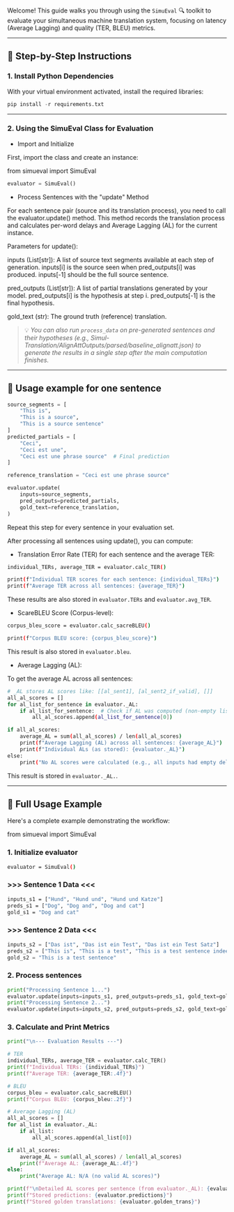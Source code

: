 Welcome! This guide walks you through using the `SimuEval` 🔍 toolkit to evaluate your simultaneous machine translation system, focusing on latency (Average Lagging) and quality (TER, BLEU) metrics.

---

## 👣 Step-by-Step Instructions

### 1. Install Python Dependencies

With your virtual environment activated, install the required libraries:

```python
pip install -r requirements.txt
```

---
### 2. Using the SimuEval Class for Evaluation

* Import and Initialize

First, import the class and create an instance:

from simueval import SimuEval

```python
evaluator = SimuEval()
```

* Process Sentences with the "update" Method

For each sentence pair (source and its translation process), you need to call the evaluator.update() method. This method records the translation process and calculates per-word delays and Average Lagging (AL) for the current instance.

Parameters for update():

inputs (List[str]): A list of source text segments available at each step of generation. inputs[i] is the source seen when pred_outputs[i] was produced. inputs[-1] should be the full source sentence.

pred_outputs (List[str]): A list of partial translations generated by your model. pred_outputs[i] is the hypothesis at step i. pred_outputs[-1] is the final hypothesis.

gold_text (str): The ground truth (reference) translation.

> 💡 *You can also run `process_data` on pre-generated sentences and their hypotheses (e.g., Simul-Translation/AlignAttOutputs/parsed/baseline_alignatt.json) to generate the results in a single step after the main computation finishes.*

---
## 🚀 Usage example for one sentence
```python
source_segments = [
    "This is",
    "This is a source",
    "This is a source sentence"
]
predicted_partials = [
    "Ceci",
    "Ceci est une",
    "Ceci est une phrase source"  # Final prediction
]

reference_translation = "Ceci est une phrase source"

evaluator.update(
    inputs=source_segments,
    pred_outputs=predicted_partials,
    gold_text=reference_translation,
)
```

Repeat this step for every sentence in your evaluation set.



After processing all sentences using update(), you can compute:

* Translation Error Rate (TER) for each sentence and the average TER:

```bash
individual_TERs, average_TER = evaluator.calc_TER()

print(f"Individual TER scores for each sentence: {individual_TERs}")
print(f"Average TER across all sentences: {average_TER}")
```
These results are also stored in `evaluator.TERs` and `evaluator.avg_TER`.

* ScareBLEU Score (Corpus-level):

```bash
corpus_bleu_score = evaluator.calc_sacreBLEU()

print(f"Corpus BLEU score: {corpus_bleu_score}")
```
This result is also stored in `evaluator.bleu`.

* Average Lagging (AL):

To get the average AL across all sentences:

```bash
# _AL stores AL scores like: [[al_sent1], [al_sent2_if_valid], []]
all_al_scores = []
for al_list_for_sentence in evaluator._AL:
    if al_list_for_sentence:  # Check if AL was computed (non-empty list)
        all_al_scores.append(al_list_for_sentence[0])

if all_al_scores:
    average_AL = sum(all_al_scores) / len(all_al_scores)
    print(f"Average Lagging (AL) across all sentences: {average_AL}")
    print(f"Individual ALs (as stored): {evaluator._AL}")
else:
    print("No AL scores were calculated (e.g., all inputs had empty delays or zero target length).")
```
This result is stored in `evaluator._AL.`.

---
## 📘 Full Usage Example

Here's a complete example demonstrating the workflow:

from simueval import SimuEval

### 1. Initialize evaluator
```bash
evaluator = SimuEval()
```

### >>> Sentence 1 Data <<<
```bash
inputs_s1 = ["Hund", "Hund und", "Hund und Katze"]
preds_s1 = ["Dog", "Dog and", "Dog and cat"]
gold_s1 = "Dog and cat"
```

### >>> Sentence 2 Data <<<
```python
inputs_s2 = ["Das ist", "Das ist ein Test", "Das ist ein Test Satz"]
preds_s2 = ["This is", "This is a test", "This is a test sentence indeed"] # Prediction differs
gold_s2 = "This is a test sentence"
```

### 2. Process sentences
```python
print("Processing Sentence 1...")
evaluator.update(inputs=inputs_s1, pred_outputs=preds_s1, gold_text=gold_s1, tokenizer=None)
print("Processing Sentence 2...")
evaluator.update(inputs=inputs_s2, pred_outputs=preds_s2, gold_text=gold_s2, tokenizer=None)
```

### 3. Calculate and Print Metrics
```python
print("\n--- Evaluation Results ---")

# TER
individual_TERs, average_TER = evaluator.calc_TER()
print(f"Individual TERs: {individual_TERs}")
print(f"Average TER: {average_TER:.4f}")

# BLEU
corpus_bleu = evaluator.calc_sacreBLEU()
print(f"Corpus BLEU: {corpus_bleu:.2f}")

# Average Lagging (AL)
all_al_scores = []
for al_list in evaluator._AL:
    if al_list:
        all_al_scores.append(al_list[0])

if all_al_scores:
    average_AL = sum(all_al_scores) / len(all_al_scores)
    print(f"Average AL: {average_AL:.4f}")
else:
    print("Average AL: N/A (no valid AL scores)")

print(f"\nDetailed AL scores per sentence (from evaluator._AL): {evaluator._AL}")
print(f"Stored predictions: {evaluator.predictions}")
print(f"Stored golden translations: {evaluator.golden_trans}")
```
